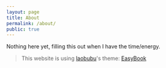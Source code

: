 ```yaml
---
layout: page
title: About
permalink: /about/
public: true
---
```


Nothing here yet, filling this out when I have the time/energy.

> This website is using [laobubu](http://laobubu.net)'s theme: [EasyBook](https://github.com/laobubu/jekyll-theme-EasyBook)
